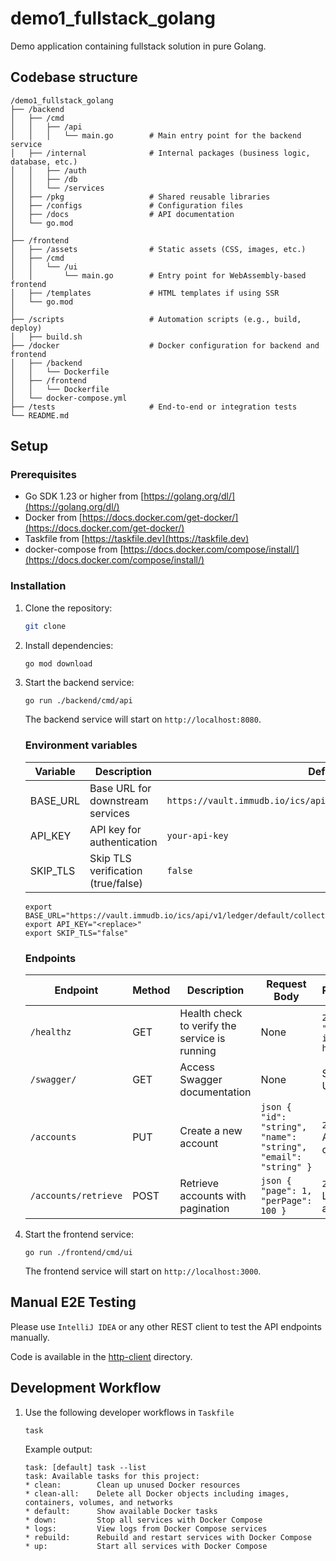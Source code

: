 # demo1_fullstack_golang

Demo application containing fullstack solution in pure Golang.

## Codebase structure

```text
/demo1_fullstack_golang
├── /backend
│   ├── /cmd
│   │   ├── /api
│   │   │   └── main.go        # Main entry point for the backend service
│   ├── /internal              # Internal packages (business logic, database, etc.)
│   │   ├── /auth
│   │   ├── /db
│   │   └── /services
│   ├── /pkg                   # Shared reusable libraries
│   ├── /configs               # Configuration files
│   ├── /docs                  # API documentation
│   └── go.mod
│
├── /frontend
│   ├── /assets                # Static assets (CSS, images, etc.)
│   ├── /cmd
│   │   └── /ui
│   │       └── main.go        # Entry point for WebAssembly-based frontend
│   ├── /templates             # HTML templates if using SSR
│   └── go.mod
│
├── /scripts                   # Automation scripts (e.g., build, deploy)
│   ├── build.sh
├── /docker                    # Docker configuration for backend and frontend
│   ├── /backend
│   │   └── Dockerfile
│   ├── /frontend
│   │   └── Dockerfile
│   └── docker-compose.yml
├── /tests                     # End-to-end or integration tests
└── README.md
```

## Setup

### Prerequisites

- Go SDK 1.23 or higher from [https://golang.org/dl/](https://golang.org/dl/)
- Docker from [https://docs.docker.com/get-docker/](https://docs.docker.com/get-docker/)
- Taskfile from [https://taskfile.dev](https://taskfile.dev)
- docker-compose from [https://docs.docker.com/compose/install/](https://docs.docker.com/compose/install/)

### Installation

1. Clone the repository:

    ```bash
    git clone
    ```

1. Install dependencies:

    ```bash
    go mod download
    ```

1. Start the backend service:

    ```text
    go run ./backend/cmd/api
    ```
    
    The backend service will start on `http://localhost:8080`.
    
    ### Environment variables
    
    | Variable  | Description                     | Default Value                                                                |
    |-----------|---------------------------------|------------------------------------------------------------------------------|
    | BASE_URL  | Base URL for downstream services | `https://vault.immudb.io/ics/api/v1/ledger/default/collection/default`      |
    | API_KEY   | API key for authentication       | `your-api-key`                                                              |
    | SKIP_TLS  | Skip TLS verification (true/false) | `false`                                                                     |
    
    ```text
    export BASE_URL="https://vault.immudb.io/ics/api/v1/ledger/default/collection/default"
    export API_KEY="<replace>"
    export SKIP_TLS="false"
    ```

    ### Endpoints
    
    | **Endpoint**            | **Method** | **Description**                                | **Request Body**                                                                                               | **Response**                          |
    |--------------------------|------------|------------------------------------------------|---------------------------------------------------------------------------------------------------------------|---------------------------------------|
    | `/healthz`              | GET        | Health check to verify the service is running | None                                                                                                          | `200 OK`: `"Backend is healthy!"`    |
    | `/swagger/`             | GET        | Access Swagger documentation                  | None                                                                                                          | Swagger UI                            |
    | `/accounts`             | PUT        | Create a new account                          | ```json { "id": "string", "name": "string", "email": "string" } ```                                           | `200 OK`: Account created            |
    | `/accounts/retrieve`    | POST       | Retrieve accounts with pagination             | ```json { "page": 1, "perPage": 100 } ```                                                                     | `200 OK`: List of accounts            |

1. Start the frontend service:

    ```text
    go run ./frontend/cmd/ui
    ```
    
    The frontend service will start on `http://localhost:3000`.

## Manual E2E Testing

Please use `IntelliJ IDEA` or any other REST client to test the API endpoints manually.

Code is available in the [http-client](backend/docs/http-client) directory.
    
    
## Development Workflow

1. Use the following developer workflows in `Taskfile`

    ```text
    task
    ```
   
    Example output:
    
    ```text
    task: [default] task --list
    task: Available tasks for this project:
    * clean:        Clean up unused Docker resources
    * clean-all:    Delete all Docker objects including images, containers, volumes, and networks
    * default:      Show available Docker tasks
    * down:         Stop all services with Docker Compose
    * logs:         View logs from Docker Compose services
    * rebuild:      Rebuild and restart services with Docker Compose
    * up:           Start all services with Docker Compose
      ```   
